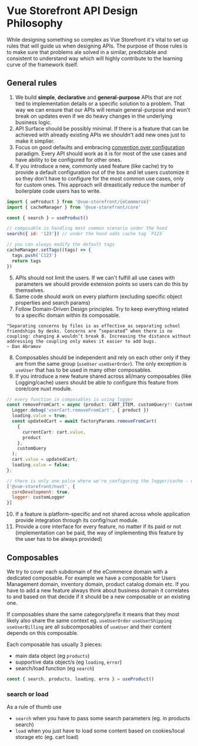# Vue Storefront API Design Philosophy

While designing something so complex as Vue Storefront it's vital to set up rules that will guide us when designing APIs. The purpose of those rules is to make sure that problems ale solved in a similar, predictable and consistent to understand way which will highly contribute to the learning curve of the framework itself.


## General rules


1. We build **simple**, **declarative** and **general-purpose** APIs that are not tied to implementation details or a specific solution to a problem. That way we can ensure that our APIs will remain  general-purpose and won't break on updates even if we do heavy changes in the underlying business logic.
2. API Surface should be possibly minimal. If there is a feature that can be achieved with already existing APIs we shouldn't add new ones just to make it simplier.
3. Focus on good defaults and embracing [convention over configuration](https://en.wikipedia.org/wiki/Convention_over_configuration) paradigm. Every API should work as it is for most of the use cases and have ability to be configured for other ones.
4. If you introduce a new, commonly used feature (like cache) try to provide a default configuration out of the box and let users customize it so they don't have to configure for the most common use cases, only for custom ones. This approach will dreastically reduce the number of boilerplate code users has to write.
```js
import { ueProduct } from '@vue-storefront/{eCommerce}'
import { cacheManager } from '@vue-storefront/core'

const { search } = useProduct()

// composable is handling most common scenario under the hood
search({ id: '123'}) // under the hood adds cache tag `P123`

// you can always modify the default tags
cacheManager.setTags((tags) => {
  tags.push('C123')
  return tags
})
```
5. APIs should not limit the users. If we can't fulfill all use cases with parameters we should provide extension points so users can do this by themselves.
6. Same code should work on every platform (excluding specific object properties and search params)
7. Follow Domain-Driven Design principles. Try to keep everything related to a specific domain within its composable.
```
"Separating concerns by files is as effective as separating school friendships by desks. Concerns are “separated” when there is no coupling: changing A wouldn’t break B. Increasing the distance without addressing the coupling only makes it easier to add bugs.
~ Dan Abramov
```
8. Composables should be independent and rely on each other only if they are from the same group (`useUser` `useUserOrder`). The only exception is `useUser` that has to be used in many other composables.
9. If you introduce a new feature shared across all/many composables (like Logging/cache) users should be able to configure this feature from core/core nuxt module.
```ts
// every function in composables is using logger
const removeFromCart = async (product: CART_ITEM, customQuery?: CustomQuery) => {
  Logger.debug('userCart.removeFromCart', { product })
  loading.value = true;
  const updatedCart = await factoryParams.removeFromCart(
    {
      currentCart: cart.value,
      product
    },
    customQuery
  );
  cart.value = updatedCart;
  loading.value = false;
};
```
```js
// there is only one palce where we're configuring the logger/cache - core
['@vue-storefront/nuxt', {
  coreDevelopment: true,
  logger: customLogger
}]
```
10. If a feature is platform-specific and not shared across whole application provide integration through its config/nuxt module.
11. Provide a core interface for every feature, no matter if its paid or not (implementation can be paid, the way of implementing this feature by the user has to be always provided)

## Composables

We try to cover each subdomain of the eCommerce domain with a dedicated composable. For example we have a composable for Users Management domain, inventory domain, product catalog domain etc. If you have to add a new feature always think about business domain it correlates to and based on that decide if it should be a new composable or an existing one.

If composables share the same category/prefix it means that they most likely also share the same context eg. `useUserOrder` `useUserShipping` `useUserBilling` are all subcomposables of `useUser` and their content depends on this composable.

Each composable has usually 3 pieces:
- main data object (eg `products`)
- supportive data object/s (eg `loading`, `error`)
- search/load function (eg `search`)

```js
const { search, products, loading, erro } = useProduct()
```

### search or load
As a rule of thumb use
- `search` when you have to pass some search parameters (eg. in products search)
- `load` when you just have to load some content based on cookies/local storage etc (eg. cart load)